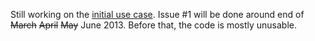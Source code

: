 Still working on the [initial use case](https://github.com/mymam/mymam/issues/1). Issue #1 will be done around end of ~~March~~ ~~April~~ ~~May~~ June 2013. Before that, the code is mostly unusable.
